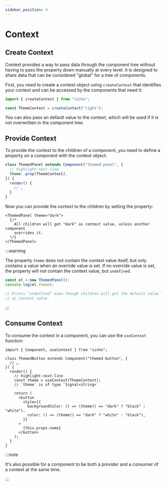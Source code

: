 ```yaml
---
sidebar_position: 4
---
```


# Context

## Create Context

Context provides a way to pass data through the component tree without having to
pass the property down manually at every level. It is designed to share data
that can be considered "global" for a tree of components.

First, you need to create a context object using `createContext` that identifies
your context and can be accessed by the components that need it:

```ts
import { createContext } from "sinho";

const ThemeContext = createContext("light");
```

You can also pass an default value to the context, which will be used if it is
not overwritten in the component tree.

## Provide Context

To provide the context to the children of a component, you need to define a
property on a component with the context object:

```ts
class ThemedPanel extends Component("themed-panel", {
  // highlight-next-line
  theme: prop(ThemeContext),
}) {
  render() {
    // …
  }
}
```

Now you can provide the context to the children by setting the property:

```tsx
<ThemedPanel theme="dark">
  {/*
    All children will get "dark" as context value, unless another component
    overrides it.
  */}
</ThemedPanel>
```

:::warning

The property `theme` does not contain the context value itself, but only
contains a value when an override value is set. If no override value is set, the
property will not contain the context value, but `undefined`.

```ts
const el = new ThemedPanel();
console.log(el.theme);

// Prints "undefined" even though children will get the default value "light"
// as context value.
```

:::

## Consume Context

To consume the context in a component, you can use the `useContext` function:

```tsx
import { Component, useContext } from "sinho";

class ThemedButton extends Component("themed-button", {
  // …
}) {
  render() {
    // highlight-next-line
    const theme = useContext(ThemeContext);
    // `theme` is of type `Signal<string>`

    return (
      <button
        style={{
          backgroundColor: () => (theme() == "dark" ? "black" : "white"),
          color: () => (theme() == "dark" ? "white" : "black"),
        }}
      >
        {this.props.name}
      </button>
    );
  }
}
```

:::note

It's also possible for a component to be both a provider and a consumer of a
context at the same time.

:::
